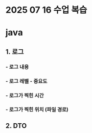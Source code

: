 # 2025 07 16 수업 복습
# java
## 1. 로그
### - 로그 내용
### - 로그 레벨 - 중요도
### - 로그가 찍힌 시간
### - 로그가 찍힌 위치 (파일 경로)
## 2. DTO

